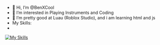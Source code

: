 - 👋 Hi, I’m @BenXCool
- 👀 I’m interested in Playing Instruments and Coding
- 🌱 I’m pretty good at Luau (Roblox Studio), and i am learning html and js
- My Skills:
- 
[![My Skills](https://skillicons.dev/icons?i=lua,robloxstudio,html,css)](https://skillicons.dev)
